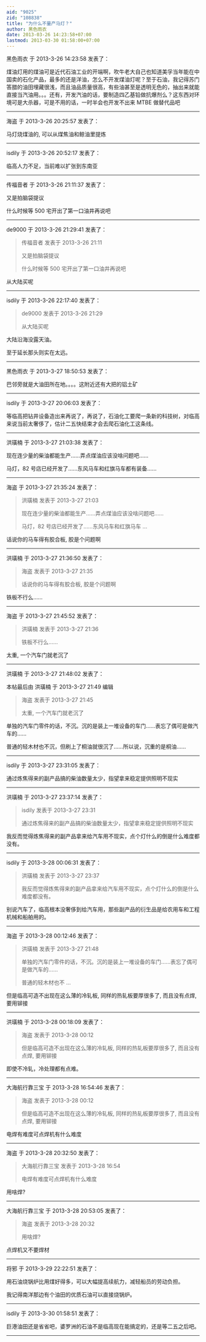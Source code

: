 ```yaml
---
aid: "9025"
zid: "108838"
title: "为什么不量产马灯？"
author: 黑色雨衣
date: 2013-03-26 14:23:58+07:00
lastmod: 2013-03-30 01:58:00+07:00
---
```


黑色雨衣 于 2013-3-26 14:23:58 发表了：

煤油灯用的煤油可是近代石油工业的开端啊，吹牛老大自己也知道美孚当年能在中国卖的石化产品，最多的还是洋油，怎么不开发煤油灯呢？至于石油，我记得苏门答腊的油田埋藏很浅，而且油品质量很高，有些油甚至是透明无色的，抽出来就能直接当汽油用。。。还有，开发汽油的话，要制造四乙基铅做抗爆剂么？这东西对环境可是大杀器，可是不用的话，一时半会也开发不出来 MTBE 做替代品吧

---

海盗 于 2013-3-26 20:25:57 发表了：

马灯烧煤油的, 可以从煤焦油和鲸油里提炼

---

isdily 于 2013-3-26 20:52:17 发表了：

临高人力不足，当前难以扩张到东南亚

---

传福音者 于 2013-3-26 21:11:37 发表了：

又是拍脑袋提议

什么时候等 500 宅开出了第一口油井再说吧

---

de9000 于 2013-3-26 21:29:41 发表了：

> 传福音者 发表于 2013-3-26 21:11
>
> 又是拍脑袋提议
>
> 什么时候等 500 宅开出了第一口油井再说吧

从大陆买呢

---

isdily 于 2013-3-26 22:17:40 发表了：

> de9000 发表于 2013-3-26 21:29
>
> 从大陆买呢

大陆沿海没露天油。

至于延长那头则实在太远。

---

黑色雨衣 于 2013-3-27 18:50:53 发表了：

巴邻旁就是大油田所在地。。。。这附近还有大把的铝土矿

---

isdily 于 2013-3-27 20:06:03 发表了：

等临高把钻井设备造出来再说了，再说了，石油化工要爬一条新的科技树，对临高来说当前太奢侈了，估计二五快结束才会去爬石油化工这条线。

---

洪璜楠 于 2013-3-27 21:03:38 发表了：

现在连少量的柴油都能生产……弄点煤油应该没啥问题吧……

马灯，82 号店已经开发了……东风马车和红旗马车都有装备……

---

海盗 于 2013-3-27 21:35:24 发表了：

> 洪璜楠 发表于 2013-3-27 21:03
>
> 现在连少量的柴油都能生产……弄点煤油应该没啥问题吧……
>
> 马灯，82 号店已经开发了……东风马车和红旗马车 ...

话说你的马车得有胶合板, 胶是个问题啊

---

洪璜楠 于 2013-3-27 21:36:50 发表了：

> 海盗 发表于 2013-3-27 21:35
>
> 话说你的马车得有胶合板, 胶是个问题啊

铁板不行么……

---

海盗 于 2013-3-27 21:45:52 发表了：

> 洪璜楠 发表于 2013-3-27 21:36
>
> 铁板不行么……

太重, 一个汽车门就老沉了

---

洪璜楠 于 2013-3-27 21:48:02 发表了：

本帖最后由 洪璜楠 于 2013-3-27 21:49 编辑

> 海盗 发表于 2013-3-27 21:45
>
> 太重, 一个汽车门就老沉了

单独的汽车门零件的话，不沉。沉的是装上一堆设备的车门……表忘了偶可是做汽车的……

普通的轻木材也不沉，但刷上了桐油就很沉了……所以说，沉重的是桐油……

---

isdily 于 2013-3-27 23:31:05 发表了：

通过炼焦得来的副产品搞的柴油数量太少，指望拿来稳定提供照明不现实

---

洪璜楠 于 2013-3-27 23:37:14 发表了：

> isdily 发表于 2013-3-27 23:31
>
> 通过炼焦得来的副产品搞的柴油数量太少，指望拿来稳定提供照明不现实

我反而觉得炼焦得来的副产品拿来给汽车用不现实，点个灯什么的倒是什么难度都没有。

---

isdily 于 2013-3-28 00:06:31 发表了：

> 洪璜楠 发表于 2013-3-27 23:37
>
> 我反而觉得炼焦得来的副产品拿来给汽车用不现实，点个灯什么的倒是什么难度都没有。

别说汽车了，临高根本没奢侈到给汽车用，那些副产品的衍生品是给农用车和工程机械和船舶用的。

---

海盗 于 2013-3-28 00:12:46 发表了：

> 洪璜楠 发表于 2013-3-27 21:48
>
> 单独的汽车门零件的话，不沉。沉的是装上一堆设备的车门……表忘了偶可是做汽车的……
>
> 普通的轻木材也不 ...

但是临高可造不出现在这么薄的冷轧板, 同样的热轧板要厚很多了, 而且没有点焊, 要用铆接

---

洪璜楠 于 2013-3-28 00:18:09 发表了：

> 海盗 发表于 2013-3-28 00:12
>
> 但是临高可造不出现在这么薄的冷轧板, 同样的热轧板要厚很多了, 而且没有点焊, 要用铆接

即使不冷轧，冷处理都有点难。

---

大海航行靠三宝 于 2013-3-28 16:54:46 发表了：

> 海盗 发表于 2013-3-28 00:12
>
> 但是临高可造不出现在这么薄的冷轧板, 同样的热轧板要厚很多了, 而且没有点焊, 要用铆接

电焊有难度可点焊机有什么难度

---

海盗 于 2013-3-28 20:32:50 发表了：

> 大海航行靠三宝 发表于 2013-3-28 16:54
>
> 电焊有难度可点焊机有什么难度

用啥焊?

---

大海航行靠三宝 于 2013-3-28 20:53:05 发表了：

> 海盗 发表于 2013-3-28 20:32
>
> 用啥焊?

点焊机又不要焊材

---

将邪 于 2013-3-29 22:22:51 发表了：

用石油烧锅炉比用煤好得多，可以大幅提高续航力，减轻船员的劳动负担。

我记得南洋那边有个油田的优质石油可以直接烧锅炉。

---

isdily 于 2013-3-30 01:58:51 发表了：

巨港油田还是省省吧，婆罗洲的石油不是临高现在能搞定的，还是等二五之后吧。

---
